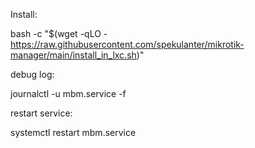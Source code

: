 Install:

bash -c "$(wget -qLO - https://raw.githubusercontent.com/spekulanter/mikrotik-manager/main/install_in_lxc.sh)"



debug log:

journalctl -u mbm.service -f



restart service:

systemctl restart mbm.service
